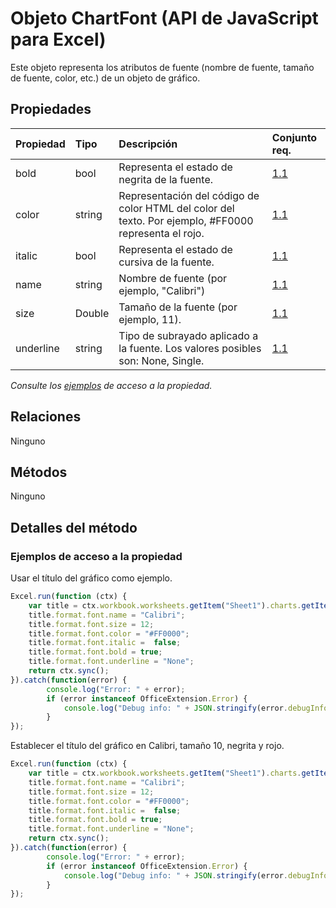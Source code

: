 # <a name="chartfont-object-javascript-api-for-excel"></a>Objeto ChartFont (API de JavaScript para Excel)

Este objeto representa los atributos de fuente (nombre de fuente, tamaño de fuente, color, etc.) de un objeto de gráfico.

## <a name="properties"></a>Propiedades

| Propiedad       | Tipo    |Descripción| Conjunto req.|
|:---------------|:--------|:----------|:----|
|bold|bool|Representa el estado de negrita de la fuente.|[1.1](../requirement-sets/excel-api-requirement-sets.md)|
|color|string|Representación del código de color HTML del color del texto. Por ejemplo, #FF0000 representa el rojo.|[1.1](../requirement-sets/excel-api-requirement-sets.md)|
|italic|bool|Representa el estado de cursiva de la fuente.|[1.1](../requirement-sets/excel-api-requirement-sets.md)|
|name|string|Nombre de fuente (por ejemplo, "Calibri")|[1.1](../requirement-sets/excel-api-requirement-sets.md)|
|size|Double|Tamaño de la fuente (por ejemplo, 11).|[1.1](../requirement-sets/excel-api-requirement-sets.md)|
|underline|string|Tipo de subrayado aplicado a la fuente. Los valores posibles son: None, Single.|[1.1](../requirement-sets/excel-api-requirement-sets.md)|

_Consulte los [ejemplos](#property-access-examples) de acceso a la propiedad._

## <a name="relationships"></a>Relaciones
Ninguno


## <a name="methods"></a>Métodos
Ninguno


## <a name="method-details"></a>Detalles del método

### <a name="property-access-examples"></a>Ejemplos de acceso a la propiedad

Usar el título del gráfico como ejemplo.

```js
Excel.run(function (ctx) { 
    var title = ctx.workbook.worksheets.getItem("Sheet1").charts.getItem("Chart1").title;
    title.format.font.name = "Calibri";
    title.format.font.size = 12;
    title.format.font.color = "#FF0000";
    title.format.font.italic =  false;
    title.format.font.bold = true;
    title.format.font.underline = "None";
    return ctx.sync();
}).catch(function(error) {
        console.log("Error: " + error);
        if (error instanceof OfficeExtension.Error) {
            console.log("Debug info: " + JSON.stringify(error.debugInfo));
        }
});
```

Establecer el título del gráfico en Calibri, tamaño 10, negrita y rojo. 

```js
Excel.run(function (ctx) { 
    var title = ctx.workbook.worksheets.getItem("Sheet1").charts.getItem("Chart1").title;
    title.format.font.name = "Calibri";
    title.format.font.size = 12;
    title.format.font.color = "#FF0000";
    title.format.font.italic =  false;
    title.format.font.bold = true;
    title.format.font.underline = "None";
    return ctx.sync();
}).catch(function(error) {
        console.log("Error: " + error);
        if (error instanceof OfficeExtension.Error) {
            console.log("Debug info: " + JSON.stringify(error.debugInfo));
        }
});
```
